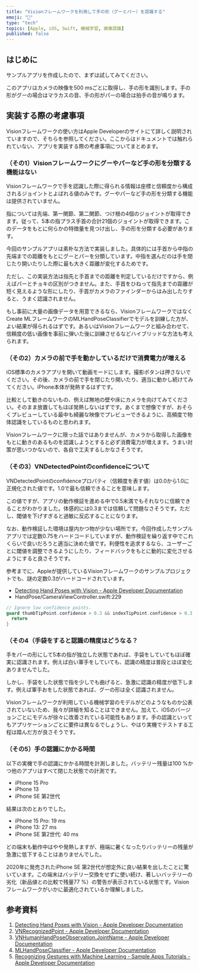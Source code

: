 ```yaml
---
title: "Visionフレームワークを利用して手の形（グーとパー）を認識する"
emoji: "🦁"
type: "tech"
topics: [Apple, iOS, Swift, 機械学習, 画像認識]
published: false
---
```

## はじめに

サンプルアプリを作成したので、まずは試してみてください。

このアプリはカメラの映像を500 msごとに取得し、手の形を識別します。手の形がグーの場合はマラカスの音、手の形がパーの場合は拍手の音が鳴ります。

## 実装する際の考慮事項

Visionフレームワークの使い方はApple Developerのサイトにて詳しく説明されていますので、そちらを参照してください。ここからはドキュメントでは触れられていない、アプリを実装する際の考慮事項についてまとめます。

### （その1）Visionフレームワークにグーやパーなど手の形を分類する機能はない

Visionフレームワークで手を認識した際に得られる情報は座標と信頼度から構成されるジョイントとよばれる値のみです。グーやパーなど手の形を分類する機能は提供されていません。

指については先端、第一関節、第二関節、つけ根の4個のジョイントが取得できます。従って、5本の指プラス手首の合計21個のジョイントが取得できます。このデータをもとに何らかの特徴量を見つけ出し、手の形を分類する必要があります。

今回のサンプルアプリは素朴な方法で実装しました。具体的には手首から中指の先端までの距離をもとにグーとパーを分類しています。中指を選んだのは手を閉じたり開いたりした際に最も大きく距離が変化するためです。

ただし、この実装方法は指先と手首までの距離を判定しているだけですから、例えばパーとチョキの区別がつきません。また、手首をひねって指先までの距離が短く見えるような形にしたり、手首がカメラのファインダーからはみ出したりすると、うまく認識されません。

もし事前に大量の画像データを用意できるなら、VisionフレームワークではなくCreate MLフレームワークのMLHandPoseClassifierでモデルを訓練した方が、よい結果が得られるはずです。あるいはVisionフレームワークと組み合わせて、信頼度の低い画像を事前に弾いた後に訓練させるなどハイブリッドな方法も考えられます。

### （その2）カメラの前で手を動かしているだけで消費電力が増える

iOS標準のカメラアプリを開いて動画モードにします。撮影ボタンは押さないでください。その後、カメラの前で手を閉じたり開いたり、適当に動かし続けてみてください。iPhone本体が発熱するはずです。

比較として動きのないもの、例えば無地の壁や床にカメラを向けてみてください。そのまま放置してもほぼ発熱しないはずです。あくまで想像ですが、おそらくプレビューしている最中も綺麗な映像でプレビューできるように、高頻度で物体認識をしているものと思われます。

Visionフレームワークに限った話ではありませんが、カメラから取得した画像をもとに動きのあるものを認識しようとすると必ず消費電力が増えます。うまい対策が思いつかないので、各自で工夫するしかなさそうです。

### （その3）VNDetectedPointのconfidenceについて

VNDetectedPointのconfidenceプロパティ（信頼度を表す値）は0.0から1.0に正規化された値です。1.0で最も信頼できることを意味します。

この値ですが、アプリの動作検証を進める中で0.5未満でもそれなりに信頼できることがわかりました。体感的には0.3までは信頼して問題なさそうです。ただし、閾値を下げすぎると過敏に反応することになります。

なお、動作検証した環境は屋内かつ物が少ない場所です。今回作成したサンプルアプリでは定数0.75をハードコードしていますが、動作検証を繰り返す中でこれくらいで良いだろうと適当に決めた値です。利便性を追求するなら、ユーザーごとに閾値を調整できるようにしたり、フィードバックをもとに動的に変化させるようにすると良さそうです。

参考までに、Appleが提供しているVisionフレームワークのサンプルプロジェクトでも、謎の定数0.3がハードコードされています。

- [Detecting Hand Poses with Vision - Apple Developer Documentation](https://developer.apple.com/documentation/vision/original_objective-c_and_swift_api/detecting_hand_poses_with_vision)
- HandPose/CameraViewController.swift:229

```swift
// Ignore low confidence points.
guard thumbTipPoint.confidence > 0.3 && indexTipPoint.confidence > 0.3 else {
  return
}
```

### （その4（手袋をすると認識の精度はどうなる？

手をパーの形にして5本の指が独立した状態であれば、手袋をしていてもほぼ確実に認識されます。例えば白い軍手をしていても、認識の精度は普段とほぼ変化ありませんでした。

しかし、手袋をした状態で指を少しでも曲げると、急激に認識の精度が低下します。例えば軍手おをした状態であれば、グーの形は全く認識されません。

Visionフレームワークが利用している機械学習のモデルがどのようなものか公表されていないため、我々が詳細を知ることはできません。加えて、iOSのバージョンごとにモデルが徐々に改善されている可能性もあります。手の認識といってもアプリケーションごとに要件は異なるでしょうし、やはり実機でテストする工程は踏んだ方が良さそうです。

### （その5）手の認識にかかる時間

以下の実機で手の認識にかかる時間を計測しました。バッテリー残量は100 %かつ他のアプリはすべて閉じた状態での計測です。

- iPhone 15 Pro
- iPhone 13
- iPhone SE 第2世代

結果は次のとおりでした。

- iPhone 15 Pro: 19 ms
- iPhone 13: 27 ms
- iPhone SE 第2世代: 40 ms

どの端末も動作中はやや発熱しますが、極端に暑くなったりバッテリーの残量が急激に低下することはありませんでした。

2020年に発売されたiPhone SE 第2世代が想定外に良い結果を出したことに驚いています。この端末はバッテリー交換をせずに使い続け、著しいバッテリーの劣化（新品値との比較で残量77 %）の警告が表示されている状態です。Visionフレームワークがいかに最適化されているか理解しました。

## 参考資料

1. [Detecting Hand Poses with Vision - Apple Developer Documentation](https://developer.apple.com/documentation/vision/original_objective-c_and_swift_api/detecting_hand_poses_with_vision)
2. [VNRecognizedPoint - Apple Developer Documentation](https://developer.apple.com/documentation/vision/vnrecognizedpoint)
3. [VNHumanHandPoseObservation.JointName - Apple Developer Documentation](https://developer.apple.com/documentation/vision/vnhumanhandposeobservation/jointname)
4. [MLHandPoseClassifier - Apple Developer Documentation](https://developer.apple.com/documentation/createml/mlhandposeclassifier)
5. [Recognizing Gestures with Machine Learning - Sample Apps Tutorials - Apple Developer Documentation](https://developer.apple.com/tutorials/sample-apps/getstartedwithmachinelearning-recognizegestures)
